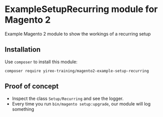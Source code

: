 # ExampleSetupRecurring module for Magento 2
Example Magento 2 module to show the workings of a recurring setup

## Installation
Use `composer` to install this module:

    composer require yireo-training/magento2-example-setup-recurring

## Proof of concept
- Inspect the class `Setup/Recurring` and see the logger.
- Every time you run `bin/magento setup:upgrade`, our module will log something

